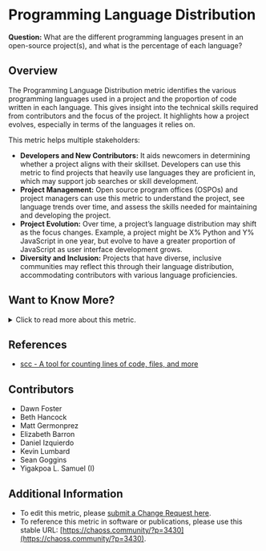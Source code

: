 # Programming Language Distribution

**Question:** What are the different programming languages present in an open-source project(s), and what is the percentage of each language?

## Overview
The Programming Language Distribution metric identifies the various programming languages used in a project and the proportion of code written in each language. This gives insight into the technical skills required from contributors and the focus of the project. It highlights how a project evolves, especially in terms of the languages it relies on. 

This metric helps multiple stakeholders:
- **Developers and New Contributors:** It aids newcomers in determining whether a project aligns with their skillset. Developers can use this metric to find projects that heavily use languages they are proficient in, which may support job searches or skill development.
- **Project Management:** Open source program offices (OSPOs) and project managers can use this metric to understand the project, see language trends over time, and assess the skills needed for maintaining and developing the project.
- **Project Evolution:** Over time, a project’s language distribution may shift as the focus changes. Example, a project might be X% Python and Y% JavaScript in one year, but evolve to have a greater proportion of JavaScript as user interface development grows.
- **Diversity and Inclusion:** Projects that have diverse, inclusive communities may reflect this through their language distribution, accommodating contributors with various language proficiencies.

## Want to Know More?

<span markdown="1"><details>
<summary>Click to read more about this metric.</summary>

### Data Collection Strategies
Programming language distribution can be collected by iterating through the files in a repository and identifying the language of each file by its extension. This metric relies on identifiable language extensions, but if the language is unrecognized (e.g., in the case of newer languages), files may temporarily be classified as "other." Libraries, such as the one used by Augur, automate this process. For example, Augur uses [scc](https://github.com/boyter/scc) to calculate language distribution.

Special consideration should be given to certain file types, such as Jupyter Notebooks, where the file extension may obscure the actual language used within the notebook.

* Parameters
  - **Number of files:** The total number of files written in each programming language.
  - **Lines of code (LOC):** The percentage of lines of code written in each language.
    - The metric can present either the number of files or lines of code as absolute values or percentages.
    - For example, one project may be X% Python by files and Y% Python by lines of code.

Both parameters help analyze language distribution, but depending on the context, one may be more useful than the other. A simple count of files often suffices for an overview, while lines of code provide more detail, though it can be more difficult to interpret.

### Filters

 - Time
 - Number of Files - The number of files of each language.

	![Number of Files Table](https://github.com/chaoss/wg-common/blob/main/focus-areas/contributions/images/language-distribution_number-of-files-table.png)

 - Lines of Code - The percentage of lines of code for each language.

	![Number of Files Table](https://github.com/chaoss/wg-common/blob/main/focus-areas/contributions/images/language-distribution_lines-of-code-table.png)


Either lines of code, or files, could be presented as absolute numbers, or percentages, depending on the application of the metric. In many cases, a simple count of files is useful, while the absolute number of lines of code can be difficult to differentiate because the numbers are much larger.

### Visualizations - None specified

</details></span>

## **References**
- [scc - A tool for counting lines of code, files, and more](https://github.com/boyter/scc)

## **Contributors**
- Dawn Foster
- Beth Hancock
- Matt Germonprez
- Elizabeth Barron
- Daniel Izquierdo
- Kevin Lumbard
- Sean Goggins
- Yigakpoa L. Samuel (I)

## **Additional Information**
- To edit this metric, please [submit a Change Request here](https://github.com/chaoss/wg-metrics-development/blob/main/focus-areas/contributions/programming-language-distribution.md).  
- To reference this metric in software or publications, please use this stable URL: [https://chaoss.community/?p=3430](https://chaoss.community/?p=3430).

<!-- # For groupings in the knowledge base
 Context tags: Programming Language, 
 Keyword tags: language percent, percent, programming languages
 →
